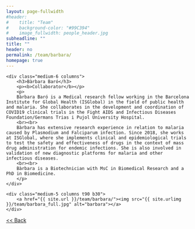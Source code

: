 ```yaml
---
layout: page-fullwidth
#header:
#    title: "Team"
#    background-color: "#99C394"
#    image_fullwidth: people_header.jpg
subheadline: ""
title: ""
header: no
permalink: /team/barbara/
homepage: true
---
```


<div class="row t30">

	<div class="medium-6 columns">
		<h3>Bàrbara Baró</h3>
		<p><b>Collaborator</b></p>
		<p>
		Bàrbara Baró is a Medical research fellow working in the Barcelona Institute for Global Health (ISGlobal) in the field of public health and malaria. She collaborates in the development and coordination of COVID19 clinical trials in the Fight AIDS and Infectious Diseases Foundation/Germans Trias i Pujol University Hospital.
		<br><br>
		Bàrbara has extensive research experience in relation to malaria caused by Plasmodium and Falciparum infection. Since 2018, she works at ISGlobal, where she implements clinical and epidemiological trials to test the safety and effectiveness of drugs in the context of mass drug administration for endemic infections. She is also involved in validation of new diagnostic platforms for malaria and other infectious diseases.
		<br><br>
		Bàrbara is a Biotechnician with MsC in Biomedical Research and a PhD in Biomedicine.
		</p>
	</div>

	<div class="medium-5 columns t90 b30">
		<a href="{{ site.url }}/team/barbara/"><img src="{{ site.urlimg }}/team/barbara_full.jpg" alt="barbara"></a>
	</div>

</div>


<a class="button left r15 tiny radius" href="{{ site.url }}/team/"> << Back</a>
